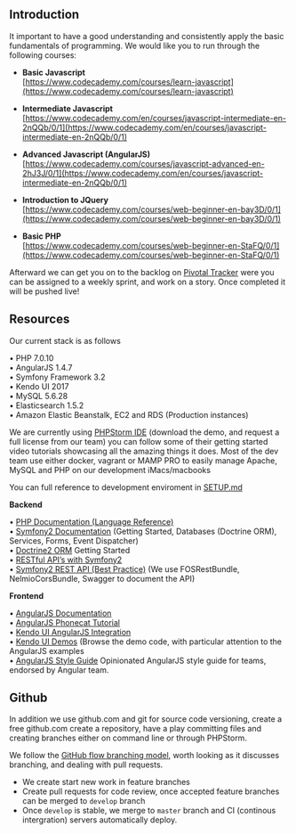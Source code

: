 ## Introduction

It important to have a good understanding and consistently apply the basic fundamentals of programming. We would like you to run through the following courses:

- **Basic Javascript**  
[https://www.codecademy.com/courses/learn-javascript](https://www.codecademy.com/courses/learn-javascript)

- **Intermediate Javascript**  
[https://www.codecademy.com/en/courses/javascript-intermediate-en-2nQQb/0/1](https://www.codecademy.com/en/courses/javascript-intermediate-en-2nQQb/0/1)

- **Advanced Javascript (AngularJS)**  
[https://www.codecademy.com/courses/javascript-advanced-en-2hJ3J/0/1](https://www.codecademy.com/en/courses/javascript-intermediate-en-2nQQb/0/1)

- **Introduction to JQuery**  
[https://www.codecademy.com/courses/web-beginner-en-bay3D/0/1](https://www.codecademy.com/courses/web-beginner-en-bay3D/0/1)

- **Basic PHP**  
[https://www.codecademy.com/courses/web-beginner-en-StaFQ/0/1](https://www.codecademy.com/courses/web-beginner-en-StaFQ/0/1)

Afterward we can get you on to the backlog on [Pivotal Tracker](https://www.pivotaltracker.com) were you can be assigned to a weekly sprint, and work on a story. Once completed it will be pushed live!

## Resources

Our current stack is as follows

• PHP 7.0.10  
• AngularJS 1.4.7  
• Symfony Framework 3.2  
• Kendo UI 2017  
• MySQL 5.6.28  
• Elasticsearch 1.5.2  
• Amazon Elastic Beanstalk, EC2 and RDS (Production instances)  

We are currently using [PHPStorm IDE](https://www.jetbrains.com/phpstorm/) (download the demo, and request a full license from our team) you can follow some of their getting started video tutorials showcasing all the amazing things it does. Most of the dev team use either docker, vagrant or MAMP PRO to easily manage Apache, MySQL and PHP on our development iMacs/macbooks

You can full reference to development enviroment in [SETUP.md](SETUP.md)

**Backend**

• [PHP Documentation (Language Reference)](http://php.net/manual/en/)  
• [Symfony2 Documentation](https://symfony.com/doc/current/index.html) (Getting Started, Databases (Doctrine ORM), Services, Forms, Event Dispatcher)  
• [Doctrine2 ORM](http://docs.doctrine-project.org/projects/doctrine-orm/en/latest/tutorials/getting-started.html) Getting Started  
• [RESTful API’s with Symfony2](http://williamdurand.fr/2012/08/02/rest-apis-with-symfony2-the-right-way/)  
• [Symfony2 REST API (Best Practice)](http://welcometothebundle.com/symfony2-rest-api-the-best-2013-way) (We use FOSRestBundle, NelmioCorsBundle, Swagger to document the API)  

**Frontend**

• [AngularJS Documentation](https://docs.angularjs.org)  
• [AngularJS Phonecat Tutorial](https://docs.angularjs.org/tutorial)  
• [Kendo UI AngularJS Integration](http://docs.telerik.com/kendo-ui/AngularJS/introduction)  
• [Kendo UI Demos](http://demos.telerik.com/kendo-ui) (Browse the demo code, with particular attention to the AngularJS examples  
• [AngularJS Style Guide](https://github.com/johnpapa/angular-styleguide/blob/master/a1/README.md) Opinionated AngularJS style guide for teams, endorsed by Angular team.

## Github

In addition we use github.com and git for source code versioning, create a free github.com create a repository, have a play committing files and creating branches either on command line or through PHPStorm. 

We follow the [GitHub flow branching model](https://guides.github.com/introduction/flow), worth looking as it discusses branching, and dealing with pull requests.

- We create start new work in feature branches
- Create pull requests for code review, once accepted feature branches can be merged to ``develop`` branch
- Once ``develop`` is stable, we merge to ``master`` branch and CI (continous intergration) servers automatically deploy.
